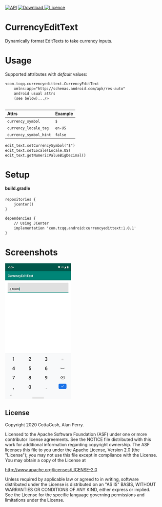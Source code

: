 [![API](https://img.shields.io/badge/API-17%2B-brightgreen.svg?style=flat)](https://android-arsenal.com/api?level=17)
[ ![Download](https://api.bintray.com/packages/tcqq/android/currencyedittext/images/download.svg?version=1.0.1) ](https://bintray.com/tcqq/android/currencyedittext/1.0.1/link)
[![Licence](https://img.shields.io/badge/Licence-Apache2-blue.svg)](http://www.apache.org/licenses/LICENSE-2.0)

# CurrencyEditText

Dynamically format EditTexts to take currency inputs.

# Usage
Supported attributes with _default_ values:
``` 
<com.tcqq.currencyedittext.CurrencyEditText
    xmlns:app="http://schemas.android.com/apk/res-auto"
    android usual attrs
    (see below).../>
   
```
|**Attrs**|**Example** |
|:---|:---|
| `currency_symbol` | `$`
| `currency_locale_tag` | `en-US`
| `currency_symbol_hint` | `false`

```
edit_text.setCurrencySymbol("$")
edit_text.setLocale(Locale.US)
edit_text.getNumericValueBigDecimal()
```

# Setup
#### build.gradle
```
repositories {
    jcenter()
}
```
```
dependencies {
    // Using JCenter
    implementation 'com.tcqq.android:currencyedittext:1.0.1'
}
```

# Screenshots

![Screenshot](/screenshots/screenshot.png)

License
-------

Copyright 2020 CottaCush, Alan Perry.

Licensed to the Apache Software Foundation (ASF) under one or more contributor
license agreements.  See the NOTICE file distributed with this work for
additional information regarding copyright ownership.  The ASF licenses this
file to you under the Apache License, Version 2.0 (the "License"); you may not
use this file except in compliance with the License.  You may obtain a copy of
the License at

  <http://www.apache.org/licenses/LICENSE-2.0>

Unless required by applicable law or agreed to in writing, software
distributed under the License is distributed on an "AS IS" BASIS, WITHOUT
WARRANTIES OR CONDITIONS OF ANY KIND, either express or implied.  See the
License for the specific language governing permissions and limitations under
the License.
